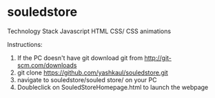 # souledstore
Technology Stack
Javascript
HTML
CSS/ CSS animations

Instructions:

1) If the PC doesn't have git download git from http://git-scm.com/downloads
2) git clone https://github.com/yashkaul/souledstore.git
3) navigate to souledstore/souled store/ on your PC
4) Doubleclick on SouledStoreHomepage.html to launch the webpage
